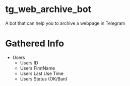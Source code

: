 # tg_web_archive_bot
A bot that can help you to archive a webpage in Telegram

# Gathered Info

- Users
  - Users ID
  - Users FirstName
  - Users Last Use Time
  - Users Status (OK/Ban)